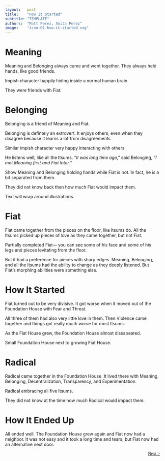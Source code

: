 ```yaml
---
layout:   post
title:    "How It Started"
subtitle: "TEMPLATE"
authors:  "Matt Perez, Anita Perez"
image:    "icon-01-how-it-started.svg"
---
```


<div style='display:none; '>
 <p>Meaning is what you would call a deep introvert.</p>
</div>

<h1>Meaning</h1>
 <p>Meaning and Belonging always came and went together. They always held hands, like good friends.</p>
 <p class="_illustration">Impish character happily hiding inside a normal human brain.</p>
 <p>They were friends with Fiat.</p>

<h1>Belonging</h1>
 <p>Belonging is a friend of Meaning and Fiat.</p>
 <p>Belonging is defintely an extrovert. It enjoys others, even when they disagree because it learns a lot from disagreements.</p>
 <p class="_illustration">
  Similar impish character very happy interacting with others.
 </p>
 <p>He listens well, like all the Itsums. &ldquo;<em>It was long time ago</em>,&rdquo; said Belonging, &ldquo;<em>I met Meaning first and Fiat later</em>.&rdquo;</p>
           <p class="_illustration">Show Meaning and Belonging holding hands while Fiat is not. In fact, he is a bit separated from them.</p>
 <p>They did not know back then how much Fiat would impact them.</p>
           <p class="_illustration">Text will wrap around illustrations.</p>

<h1>Fiat</h1>
 <p>Fiat came together from the pieces on the floor, like Itsums do. All the Itsums picked up pieces of love as they came together, but not Fiat.</p>
           <p class="_illustration">Partially completed Fiat&mdash; you can see some of his face and some of his legs and pieces levitating from the floor.</p>
 <p>But it had a preference for pieces with sharp edges. Meaning, Belonging, and all the Itsums had the ability to change as they deeply listened. But Fiat&rsquo;s morphing abilities were something else.</p>

<h1>How It Started</h1>
 <p>Fiat turned out to be very divisive. It got worse when it moved out of the Foundation House with Fear and Threat.</p>
 <p>All three of them had also very little love in them. Then Violence came together and things got really much worse for most Itsums.</p>
 <p>As the Fiat House grew, the Foundation House almost dissapeared.</p>
           <p class="_illustration">Small Foundation House next to growing Fiat House.</p>

<h1>Radical</h1>
 <p>Radical came together in the Foundation House. It lived there with Meaning, Belonging, Decentralization, Transparency, and Experimentation.</p>
           <p class="_illustration">Radical embracing all five Itsums.</p>
 <p>They did not know at the time how much Radical would impact them.</p>

<h1>How It Ended Up</h1>
 <p>All ended well. The Foundation House grew again and Fiat now had a neighbor. It was not easy and it took a long time and tears, but Fiat now had an alternative next door.</p>

<div style="margin-bottom:1in; font-family: American Typewriter, serif; ">
 <span style="float:right; "><a href="https://radicalcompanies.com/2024/08/05/how-it-went">Next &gt;</a></span>
</div>